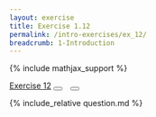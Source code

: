 ```yaml
---
layout: exercise
title: Exercise 1.12
permalink: /intro-exercises/ex_12/
breadcrumb: 1-Introduction
---
```


{% include mathjax_support %}

<div class="card">
<div class="card-header p-2">
<a href='#' class="p-2">Exercise 12</a>
<button type="button" class="btn btn-dark float-right" title="Solve this Exercise" onclick="solve('ex1.12');" href="#"><i id="ex1.12" class="fas fa-pen" style="color:white"></i></button>
<button type="button" class="btn btn-dark float-right" title="Edit this Question"  style="margin-left:10px; margin-right:10px;" onclick="upvote('ex1.12');" href="#"><i id="ex1.12" class="far fa-edit" style="color:white"></i></button>
</div>
<div class="card-body">
<p class="card-text">{% include_relative question.md %}</p>
</div>
</div>
<br>
